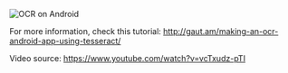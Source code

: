 ![OCR on Android](http://gaut.am/wp-content/uploads/2011/11/capture_3-300x225.jpg)

For more information, check this tutorial: http://gaut.am/making-an-ocr-android-app-using-tesseract/

Video source: https://www.youtube.com/watch?v=vcTxudz-pTI

